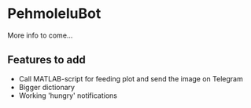 # PehmoleluBot

More info to come...

## Features to add
* Call MATLAB-script for feeding plot and send the image on Telegram
* Bigger dictionary
* Working 'hungry' notifications
